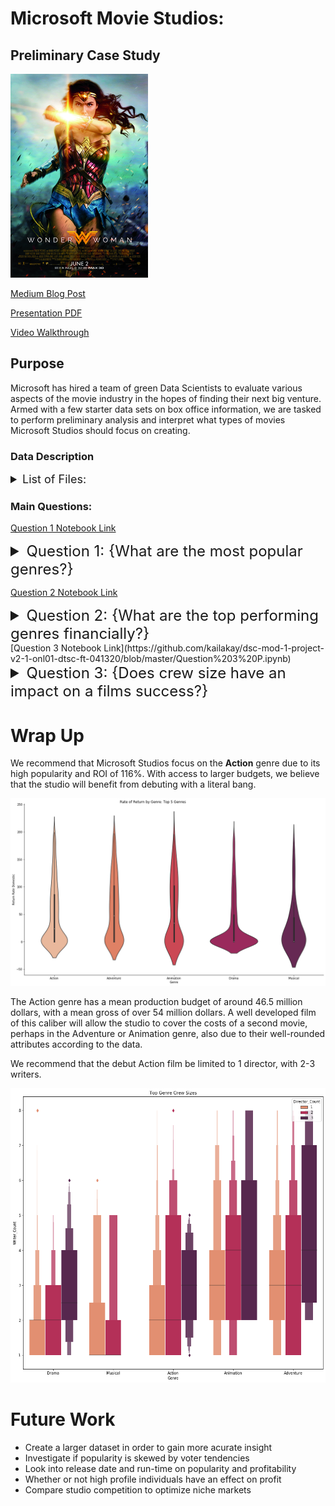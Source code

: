 # Microsoft Movie Studios:
## Preliminary Case Study

<img src='images/Wonder_Woman_(2017_film).jpg' width = '%' />

[Medium Blog Post](https://medium.com/@kekay0528/my-first-data-science-project-94aa5b02709d)

[Presentation PDF](https://github.com/kailakay/dsc-mod-1-project-v2-1-onl01-dtsc-ft-041320/blob/master/Microsoft%20Movie%20Studio%20Presentation.pdf)

[Video Walkthrough](https://voicethread.com/share/14445223/)

## Purpose
Microsoft has hired a team of green Data Scientists to evaluate various aspects of the movie industry in the hopes of finding their next big venture. Armed with a few starter data sets on box office information, we are tasked to perform preliminary analysis and interpret what types of movies Microsoft Studios should focus on creating. 
<!------------------------------------------>
### Data Description

<details><summary style="font-size: 18px"> 
List of Files:</summary> 

```
|-bom.movie_gross.csv.gz
|-imdb.name.basics.csv.gz
|-imdb.title.akas.csv.gz
|-imdb.title.basics.csv.gz
|-imdb.title.crew.csv.gz
|-imdb.title.principals.csv.gz
|-imdb.title.ratings.csv.gz
|-rt.movie_info.tsv.gz
|-rt.reviews.tsv.gz
|-tmdb.movies.csv.gz
|-tn.movie_budgets.csv.gz
```
</details>
<!------------------------------------------>

### Main Questions:

[Question 1 Notebook Link](https://github.com/kailakay/dsc-mod-1-project-v2-1-onl01-dtsc-ft-041320/blob/master/Question%201%20L.ipynb)
<details><summary style="font-size: 24px">
Question 1: {What are the most popular genres?} </summary> 

```
In order to fully explore the popularity of genre, we wanted to answer three sub-questions:

- What genres are the most popular for consumers?
- Are more popular genres higher grossing?
- Does the production budget correlate to the popularity of a genre?
```

#### Tables Used:

```
|The Movie Database - tmdb.movies.csv.gz
```
#### EDA

Utilizing *The Movie Database* dataset, we were able to extract genre ID keys and pair them with genre names by utilizing an API key to pull in information from their website. *The Movie Database* has its own formula for calculating popularity that includes factors such as daily views and votes, the number of times a movie was favorited, and the release date - among others. 

We then used this quanititative popularity score per movie and extracted the respective genres. After grouping the data by genre, we then calculated the mean popularity of our correlated data set to create the table below. 

<img src='images/q1-genre-pop-all.png'/>

We filtered that data down to the top 9 genres, and compared them side by side in a boxen chart with a scattered bar chart. These two charts allowed us to visualize the data most comprehensively.

*On the left plot, the black lines show the median while the blue line shows the mean.*

<img src='images/q1-top-9-genre-pop.png'/>

Finally, we linked this data with our cleaned finance data, which allowed us to look directly at the finance information of the most popular genres.  

<img src='images/q1-genre-pop-fin.png' />

#### Conclusion

After cleaning and exploring the data, we found that **Action** was the most popular genre among consumers, followed by **Animation** and **Drama**. We also found that generally, popular genres were also lucrative financially - with a few outlying instances that showed higher rates of hit or miss such as Drama or the Thriller and Horror genres. 

#### Recommendation

While we do not recommend basing business decisions solely off of the popularity of a genre, the data indicates that we can generally assume popular genres are a safe investment. 

</details>

<!------------------------------------------>
[Question 2 Notebook Link](https://github.com/kailakay/dsc-mod-1-project-v2-1-onl01-dtsc-ft-041320/blob/master/Question%202.ipynb)

<details><summary style="font-size: 24px">
Question 2:  {What are the top performing genres financially?} </summary> 

```
In order to fully explore the aspects of crew on film success, we wanted to answer two sub-questions:

- Does staffing the production with more writers or directors influence profit?
- Is there an optimal writer/director ratio for maximizing profitability?
```

### Tables Used:

```
|Internet Movie Database - imdb.title.basics.csv.gz
|Box Office Mojo - bom.movie_gross.csv.gz
|The Internet Movie Database - tn.movie_budgets.csv.gz
```

### EDA

We started by cleaning our data and combining the relevant information into one table. We then broke down all of the information by genre, and calculated the ROI per movie based off of the financial information that we were provided. 

<img src='images/q2-genre-fin-info.png' />

After charting the mean gross for each of the 19 genres that were in our database, we then graphed the top 7 grossing genres by mean - as seen below:

<img src='images/q2-top-7-genres.png' width='55%' height='50%' />

Next, we looked at the mean production budget by genre in order to investigate the correlation of the production budget to the gross. As you can see below, the 5 genres that had the highest production budget also showed up in the top 7 grossing genres. 

<img src='images/q2-genre-budget.png' width='50%' height='50%' />

Finally, we calculated the mean ROI per genre and graphed the top 6 grossing genres by ROI using a violin plot, shown below.

The width of the plot indicates the proportion of instances that lie within that range, the black line shows the distribution of the interquartile range, while the white dot shows the median of the data. 

<img src='images/q2-roi-violin.png' />

### Conclusion

We were interested to see that the **Science Fiction** genre was not relatively popular among consumers in our dataset, but that it showed as a positive financial prospect. I believe that in order to further interpret this data, we would need to broaded our datasets in regards to both finances and genre popularity.

However, we also noted that while **Action** was highly popular, it's likely that those high popularity ratings are inclinated towards high budget films. 

### Recommendation

While financial information does not showcase the entire picture in terms of success, our data shows that **Animation** has the most financial promise with an average ROI of 145%, while **Musicals** should be saved for niche audiences. 

</details>
<!------------------------------------------>
[Question 3 Notebook Link](https://github.com/kailakay/dsc-mod-1-project-v2-1-onl01-dtsc-ft-041320/blob/master/Question%203%20P.ipynb)

<details><summary style="font-size: 24px">
Question 3: {Does crew size have an impact on a films success?} </summary> 

```
In order to fully explore the financial aspects by genre, we wanted to answer three sub-questions:

- What are the mean production budgets and gross per genre?
- Does production budget impact overall gross?
- What is the Return of Investment(ROI) per genre?
```

### Tables Used:

```
|Internet Movie Database - imdb.title.basics.csv.gz
|Internet Movie Database - imdb.title.crew.csv.gz
```

### EDA

After joining the databases, we were able to match director and writer constructor codes to their respective movies by title name. We then filtered the database by genre as indicated in the table below. 

<img src='images/q3-dw-title.png' width='90%'/>

Following that, we broke down the directors and writers column values into strings, and then added respective columns that valued the count of directors and writers per movie. 

<img src='images/q3-dw-count.png' width='90%'/>

We then merged in the Basics dataframe to join the genres, and saw that films with only one director accounted for 90.9% of our data, and that combinations of 1-4 writers were also over 90% of our data.

<img src='images/q3-dw-count-graph.png' height='60%' width='70%'/>

Next, we wanted to know if that proportion changed by genre, so we broke that database down to find the total and average counts by genre for directors and writers.

If so, does that have an effect on the finances of our films?

<img src='images/q3-dw-fin-graph.png' height='60%'/>

### Conclusion

Overall, it doesn't seem that its very popular for films in general to have more than one or two directors. However, our data does show that staffing 3-4 writers has a tendency to produce a higher grossing film. 

With one fun exception, there is a documentary titled ***A Day in the Life*** that had a whopping 37 directors; which consisted of filming seemingly random people on the same random day. 

### Recommendation

<img src='images/q3-dw-fin-bar.png' height='60%'/>

While there seems to be a correlation between budget, gross, and staff count; we believe that staffing will be based upon genre and an individual films needs. Once a genre is chosen, further analysis will need to be done to provide insight as to what the optimal ratio could be.

</details>
<!------------------------------------------>


# Wrap Up

We recommend that Microsoft Studios focus on the **Action** genre due to its high popularity and ROI of 116%. With access to larger budgets, we believe that the studio will benefit from debuting with a literal bang.

<img src='images/final-violin.png'/>


The Action genre has a mean production budget of around 46.5 million dollars, with a mean gross of over 54 million dollars. A well developed film of this caliber will allow the studio to cover the costs of a second movie, perhaps in the Adventure or Animation genre, also due to their well-rounded attributes according to the data. 

We recommend that the debut Action film be limited to 1 director, with 2-3 writers.

<img src='images/final-dw.png'/>

# Future Work
- Create a larger dataset in order to gain more acurate insight
- Investigate if popularity is skewed by voter tendencies
- Look into release date and run-time on popularity and profitability 
- Whether or not high profile individuals have an effect on profit
- Compare studio competition to optimize niche markets

